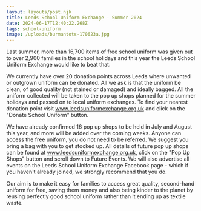 ```yaml
---
layout: layouts/post.njk
title: Leeds School Uniform Exchange - Summer 2024
date: 2024-06-17T12:40:22.268Z
tags: school-uniform
image: /uploads/burmantots-170623a.jpg
---
```

Last summer, more than 16,700 items of free school uniform was given out to over 2,900 families in the school holidays and this year the Leeds School Uniform Exchange would like to beat that.

We currently have over 20 donation points across Leeds where unwanted or outgrown uniform can be donated. All we ask is that the uniform be clean, of good quality (not stained or damaged) and ideally bagged. All the uniform collected will be taken to the pop up shops planned for the summer holidays and passed on to local uniform exchanges. To find your nearest donation point visit www.leedsuniformexchange.org.uk and click on the "Donate School Uniform" button.

We have already confirmed 16 pop up shops to be held in July and August this year, and more will be added over the coming weeks. Anyone can access the free uniform, you do not need to be referred. We suggest you bring a bag with you to get stocked up. All details of future pop up shops can be found at www.leedsuniformexchange.org.uk, click on the "Pop Up Shops" button and scroll down to Future Events. We will also advertise all events on the Leeds School Uniform Exchange Facebook page - which if you haven't already joined, we strongly recommend that you do.

Our aim is to make it easy for families to access great quality, second-hand uniform for free, saving them money and also being kinder to the planet by reusing perfectly good school uniform rather than it ending up as textile waste.
